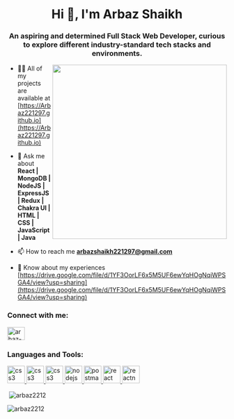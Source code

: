 <h1 align="center">Hi 👋, I'm Arbaz Shaikh</h1>
<h3 align="center">An aspiring and determined Full Stack Web Developer, curious to explore different industry-standard tech stacks and environments.</h3>
<img ALIGN = "right" width="400"src="https://gifdb.com/images/high/animated-programmer-guy-coding-790a0bs8e8thpisg.webp"/>

- 👨‍💻 All of my projects are available at [https://Arbaz221297.github.io](https://Arbaz221297.github.io)

- 💬 Ask me about **React | MongoDB | NodeJS | ExpressJS | Redux | Chakra UI | HTML | CSS | JavaScript | Java**

- 📫 How to reach me **arbazshaikh221297@gmail.com**

- 📄 Know about my experiences [https://drive.google.com/file/d/1YF3OorLF6x5M5UF6ewYqHOgNqiWPSGA4/view?usp=sharing](https://drive.google.com/file/d/1YF3OorLF6x5M5UF6ewYqHOgNqiWPSGA4/view?usp=sharing)

<h3 align="left">Connect with me:</h3>
<p align="left">
<a href="https://linkedin.com/in/arbaz-shaikh-889337173" target="blank"><img align="center" src="https://play-lh.googleusercontent.com/kMofEFLjobZy_bCuaiDogzBcUT-dz3BBbOrIEjJ-hqOabjK8ieuevGe6wlTD15QzOqw" alt="arbaz-shaikh-889337173" height="30" width="40" /></a>
</p>

<h3 align="left">Languages and Tools:</h3>

<p align="left"> 

 <a href="https://html.com/" target="_blank" rel="noreferrer"> <img src="https://cdn-icons-png.flaticon.com/512/1532/1532556.png" alt="css3" width="40" height="40"/> </a> <a href="https://www.w3schools.com/js/" target="_blank" rel="noreferrer"> <img src="https://logospng.org/download/javascript/logo-javascript-icon-512.png" alt="css3" width="40" height="40"/> </a> <a href="https://www.w3schools.com/css/" target="_blank" rel="noreferrer"> <img src="https://seeklogo.com/images/C/css-3-logo-023C1A7171-seeklogo.com.png" alt="css3" width="40" height="40"/> </a>  <a href="https://nodejs.org" target="_blank" rel="noreferrer"> <img src="https://static-00.iconduck.com/assets.00/node-js-icon-227x256-913nazt0.png" alt="nodejs" width="40" height="40"/> </a>  <a href="https://postman.com" target="_blank" rel="noreferrer"> <img src="https://www.vectorlogo.zone/logos/getpostman/getpostman-icon.svg" alt="postman" width="40" height="40"/> </a> <a href="#" target="_blank" rel="noreferrer"> <img src="https://cdn.iconscout.com/icon/free/png-256/free-mongodb-3521676-2945120.png" alt="react" width="40" height="40"/> </a><a href="https://reactnative.dev/" target="_blank" rel="noreferrer"> <img src="https://reactnative.dev/img/header_logo.svg" alt="reactnative" width="40" height="40"/> </a></p>

   

<p>&nbsp;<img align="center" src="https://github-readme-stats.vercel.app/api?username=arbaz2212&show_icons=true&locale=en" alt="arbaz2212" /></p>

<p><img align="center" src="https://github-readme-streak-stats.herokuapp.com/?user=arbaz2212&" alt="arbaz2212" /></p>
